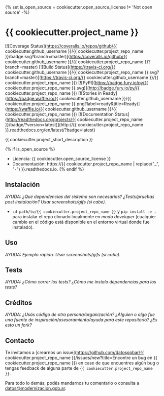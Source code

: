 {% set is_open_source = cookiecutter.open_source_license != 'Not open source' -%}

# {{ cookiecutter.project_name }}

[![Coverage Status](https://coveralls.io/repos/github/{{ cookiecutter.github_username }}/{{ cookiecutter.project_repo_name }}/badge.svg?branch=master)](https://coveralls.io/github/{{ cookiecutter.github_username }}/{{ cookiecutter.project_repo_name }}?branch=master)
[![Build Status](https://travis-ci.org/{{ cookiecutter.github_username }}/{{ cookiecutter.project_repo_name }}.svg?branch=master)](https://travis-ci.org/{{ cookiecutter.github_username }}/{{ cookiecutter.project_repo_name }})
[![PyPI](https://badge.fury.io/py/{{ cookiecutter.project_repo_name }}.svg)](http://badge.fury.io/py/{{ cookiecutter.project_repo_name }})
[![Stories in Ready](https://badge.waffle.io/{{ cookiecutter.github_username }}/{{ cookiecutter.project_repo_name }}.png?label=ready&title=Ready)](https://waffle.io/{{ cookiecutter.github_username }}/{{ cookiecutter.project_repo_name }})
[![Documentation Status](http://readthedocs.org/projects/{{ cookiecutter.project_repo_name }}/badge/?version=latest)](http://{{ cookiecutter.project_repo_name }}.readthedocs.org/en/latest/?badge=latest)

{{ cookiecutter.project_short_description }}

{% if is_open_source %}
* Licencia: {{ cookiecutter.open_source_license }}
* Documentación: https://{{ cookiecutter.project_repo_name | replace("_", "-") }}.readthedocs.io.
{% endif %}

## Instalación

*AYUDA: ¿Qué dependencias del sistema son necesarias? ¿Tests/pruebas post instalación? Usar screenshots/gifs (si cabe).*

* `cd path/to/{{ cookiecutter.project_repo_name }}` y `pip install -e .` para instalar el repo clonado localmente en *modo developer* (cualquier cambio en el código está disponible en el entorno virtual donde fue instalado).

## Uso

*AYUDA: Ejemplo rápido. Usar screenshots/gifs (si cabe).*

## Tests

*AYUDA: ¿Cómo correr los tests? ¿Cómo me instalo dependencias para los tests?*

## Créditos

*AYUDA: ¿Usás código de otra persona/organización? ¿Alguien o algo fue una fuente de inspiración/asesoramiento/ayuda para este repositorio? ¿Es esto un fork?*

## Contacto

Te invitamos a [crearnos un issue](https://github.com/datosgobar/{{ cookiecutter.project_repo_name }}/issues/new?title=Encontre un bug en {{ cookiecutter.project_repo_name }}) en caso de que encuentres algún bug o tengas feedback de alguna parte de `{{ cookiecutter.project_repo_name }}`.

Para todo lo demás, podés mandarnos tu comentario o consulta a [datos@modernizacion.gob.ar](mailto:datos@modernizacion.gob.ar).
